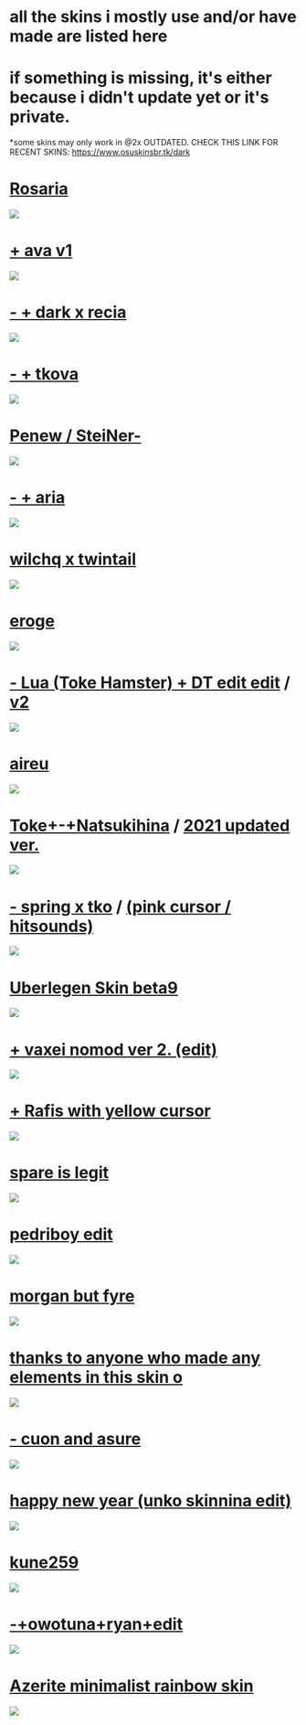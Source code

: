 

# all the skins i mostly use and/or have made are listed here
# if something is missing, it's either because i didn't update yet or it's private.
 *some skins may only work in @2x
OUTDATED. CHECK THIS LINK FOR RECENT SKINS: https://www.osuskinsbr.tk/dark

# [Rosaria](https://pipoca.s-ul.eu/P86GaeYZ)
![](https://cdn.discordapp.com/attachments/448837091347136513/840145905935187968/screenshot2558.jpg)

# [+ ava v1](https://pipoca.s-ul.eu/Nfe30cfj)
![](https://media.discordapp.net/attachments/448837091347136513/840148334311243776/screenshot2562.jpg)

# [- + dark x recia](https://pipoca.s-ul.eu/8wS031lN)
![](https://cdn.discordapp.com/attachments/448837091347136513/840144737658339328/screenshot2557.jpg)

# [- + tkova](https://files.catbox.moe/h8qw06.osk)
![](https://cdn.discordapp.com/attachments/448837091347136513/807919614343774249/unknown.png)

# [Penew / SteiNer-](https://cdn.discordapp.com/attachments/790993894866681906/795779655876870144/SteiNer-.osk)
![](https://cdn.discordapp.com/attachments/641872393240969228/798237179804778556/mpv-shot0009.jpg)

# [- + aria](https://pipoca.s-ul.eu/8VTMOD4g)
![](https://cdn.discordapp.com/attachments/448837091347136513/733440790512009407/screenshot2176.jpg)

# [wilchq x twintail](https://pipoca.s-ul.eu/aGpbU10X)
![](https://cdn.discordapp.com/attachments/448837091347136513/733440793888686151/screenshot2179.jpg)

# [eroge](https://pipoca.s-ul.eu/1SfU4Yuy)
![](https://cdn.discordapp.com/attachments/448837091347136513/733440792579801158/screenshot2178.jpg)

# [- Lua (Toke Hamster) + DT edit edit](https://cdn.discordapp.com/attachments/601218080940621824/693828812055642132/-_Lua_Toke_Hamster__DT_edit.osk) / [v2](https://www.dropbox.com/s/4p4aqvrg47p9gdi/-%20%2B%20dark%20toke.osk?dl=0)
![](https://osu.ppy.sh/ss/14682028/5c3d)

# [aireu](https://cdn.discordapp.com/attachments/601218080940621824/692936174959853680/-_Aireu.osk)
![](https://osu.ppy.sh/ss/14681985/af48)

# [Toke+-+Natsukihina](https://cdn.discordapp.com/attachments/612839196121628685/670758050373566483/Toke_-_Natsukihina.osk)  /  [2021 updated ver.](https://pipoca.s-ul.eu/nSB5T4fS)
![](https://osu.ppy.sh/ss/14524866/72ea)

# [-   spring x tko](https://pipoca.s-ul.eu/EzPqcIUH) / [(pink cursor / hitsounds)](https://pipoca.s-ul.eu/bSOlioWC)
![](https://cdn.discordapp.com/attachments/448837091347136513/650938279121780737/screenshot1757.jpg)

# [Uberlegen Skin beta9](https://cdn.discordapp.com/attachments/448837091347136513/680978913404780565/Uberlegen_Skin_beta9.osk)
![](https://osu.ppy.sh/ss/14524880/c5dd)

# [+ vaxei nomod ver 2. (edit)](https://pipoca.s-ul.eu/NmTPiUno)
![](https://osu.ppy.sh/ss/13914418/b6aa)

# [+ Rafis with yellow cursor](https://buddha.s-ul.eu/6yYONS18)
![](https://osu.ppy.sh/ss/13914347/0e08)

# [spare is legit](https://buddha.s-ul.eu/qcvF5dbx)
![](https://osu.ppy.sh/ss/13914359/d260)

# [pedriboy edit](https://buddha.s-ul.eu/Mk4u9mgA)
![](https://osu.ppy.sh/ss/13914365/2ffe)

# [morgan but fyre](https://cdn.discordapp.com/attachments/448837091347136513/680980219556921518/morgan_but_fyre.osk)
![](https://osu.ppy.sh/ss/14524894/fe83)

# [thanks to anyone who made any elements in this skin o](https://buddha.s-ul.eu/H6pOAg6k)
![](https://osu.ppy.sh/ss/13914379/4d16)

# [-    cuon and asure](https://buddha.s-ul.eu/x9rduaEc)
![](https://osu.ppy.sh/ss/13914382/d230)

# [happy new year (unko skinnina edit)](https://buddha.s-ul.eu/ArrZG4QT)
![](http://skins.osuck.net/uploads/posts/2019-03/1552213574_3.jpg)

# [kune259](https://buddha.s-ul.eu/5qvqv4Mj)
![](https://osu.ppy.sh/ss/13914390/b933)

# [-+owotuna+ryan+edit](https://buddha.s-ul.eu/INMO069K)
![](https://osu.ppy.sh/ss/13914403/4ee5)

# [Azerite minimalist rainbow skin](https://buddha.s-ul.eu/Idh1eDg3)
![](https://osu.ppy.sh/ss/13914411/2447)

